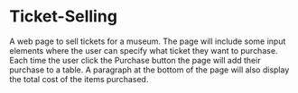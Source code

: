 # Ticket-Selling
A web page to sell tickets for a museum. The page will include some input 
elements where the user can specify what ticket they want to purchase. Each time the user click
the Purchase button the page will add their purchase 
to a table.
A paragraph at the bottom of the page will also display the total cost of the items purchased.
